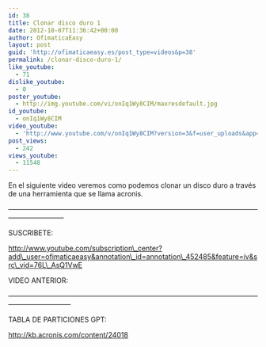 ```yaml
---
id: 38
title: Clonar disco duro 1
date: 2012-10-07T11:36:42+00:00
author: OfimaticaEasy
layout: post
guid: 'http://ofimaticaeasy.es/post_type=videos&p=38'
permalink: /clonar-disco-duro-1/
like_youtube:
  - 71
dislike_youtube:
  - 0
poster_youtube:
  - http://img.youtube.com/vi/onIq1Wy8CIM/maxresdefault.jpg
id_youtube:
  - onIq1Wy8CIM
video_youtube:
  - 'http://www.youtube.com/v/onIq1Wy8CIM?version=3&f=user_uploads&app=youtube_gdata'
post_views:
  - 242
views_youtube:
  - 11548
---
```

En el siguiente video veremos como podemos clonar un disco duro a través de una herramienta que se llama acronis.

&#8212;&#8212;&#8212;&#8212;&#8212;&#8212;&#8212;&#8212;&#8212;&#8212;&#8212;&#8212;&#8212;&#8212;&#8212;&#8212;&#8212;&#8212;&#8212;&#8212;&#8212;&#8212;&#8212;&#8212;&#8212;&#8212;&#8212;&#8212;&#8212;&#8212;&#8212;&#8212;&#8212;&#8212;&#8212;&#8212;&#8212;&#8212;&#8212;&#8212;&#8212;&#8212;&#8212;&#8212;

SUSCRIBETE:

http://www.youtube.com/subscription\_center?add\_user=ofimaticaeasy&annotation\_id=annotation\_452485&feature=iv&src\_vid=76L\_AsQ1VwE

VIDEO ANTERIOR:



&#8212;&#8212;&#8212;&#8212;&#8212;&#8212;&#8212;&#8212;&#8212;&#8212;&#8212;&#8212;&#8212;&#8212;&#8212;&#8212;&#8212;&#8212;&#8212;&#8212;&#8212;&#8212;&#8212;&#8212;&#8212;&#8212;&#8212;&#8212;&#8212;&#8212;&#8212;&#8212;&#8212;&#8212;&#8212;&#8212;&#8212;&#8212;&#8212;&#8212;&#8212;&#8212;&#8212;&#8212;&#8212;

TABLA DE PARTICIONES GPT:

http://kb.acronis.com/content/24018